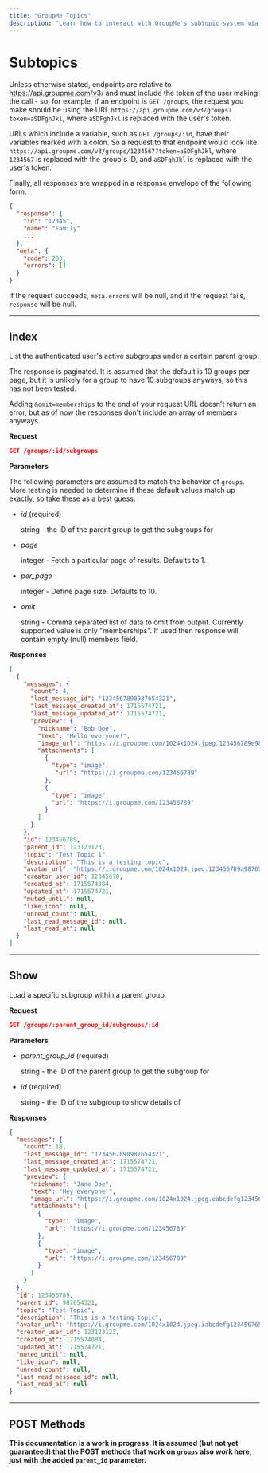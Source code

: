 ```yaml
---
title: "GroupMe Topics"
description: "Learn how to interact with GroupMe's subtopic system via the API."
---
```


# Subtopics

Unless otherwise stated, endpoints are relative to https://api.groupme.com/v3/ and must include the token of the user making the call - so, for example, if an endpoint is `GET /groups`, the request you make should be using the URL `https://api.groupme.com/v3/groups?token=aSDFghJkl`, where `aSDFghJkl` is replaced with the user's token.

URLs which include a variable, such as `GET /groups/:id`, have their variables marked with a colon. So a request to that endpoint would look like `https://api.groupme.com/v3/groups/1234567?token=aSDFghJkl`, where `1234567` is replaced with the group's ID, and `aSDFghJkl` is replaced with the user's token.

Finally, all responses are wrapped in a response envelope of the following form:

```json
{
  "response": {
    "id": "12345",
    "name": "Family"
    ...
  },
  "meta": {
    "code": 200,
    "errors": []
  }
}
```

If the request succeeds, `meta.errors` will be null, and if the request fails, `response` will be null.

***

## Index

List the authenticated user's active subgroups under a certain parent group.

The response is paginated. It is assumed that the default is 10 groups per page, but it is unlikely for a group to have 10 subgroups anyways, so this has not been tested. 

Adding `&omit=memberships` to the end of your request URL doesn't return an error, but as of now the responses don't include an array of members anyways. 

**Request**
```json
GET /groups/:id/subgroups
```

**Parameters**

  The following parameters are assumed to match the behavior of `groups`. More testing is needed to determine if these default values match up exactly, so take these as a best guess.

* *id* (required)

  string - the ID of the parent group to get the subgroups for

* *page*

  integer - Fetch a particular page of results. Defaults to 1.

* *per_page*

  integer - Define page size. Defaults to 10. 

* *omit*

  string - Comma separated list of data to omit from output. Currently supported value is only "memberships". If used then response will contain empty (null) members field.

**Responses**
```json
[
  {
    "messages": {
      "count": 4,
      "last_message_id": "1234567890987654321",
      "last_message_created_at": 1715574721,
      "last_message_updated_at": 1715574721,
      "preview": {
        "nickname": "Bob Doe",
        "text": "Hello everyone!",
        "image_url": "https://i.groupme.com/1024x1024.jpeg.123456789e9876543211234567e",
        "attachments": [
          {
            "type": "image",
             "url": "https://i.groupme.com/123456789"
          },
          {
            "type": "image",
            "url": "https://i.groupme.com/123456789"
          }
        ]
      }
    },
    "id": 123456789,
    "parent_id": 123123123,
    "topic": "Test Topic 1",
    "description": "This is a testing topic",
    "avatar_url": "https://i.groupme.com/1024x1024.jpeg.123456789a9876543211234567a",
    "creator_user_id": 12345678,
    "created_at": 1715574084,
    "updated_at": 1715574721,
    "muted_until": null,
    "like_icon": null,
    "unread_count": null,
    "last_read_message_id": null,
    "last_read_at": null
  }
]
```

***

## Show

Load a specific subgroup within a parent group.

**Request**

```json
GET /groups/:parent_group_id/subgroups/:id
```

**Parameters**

* *parent_group_id* (required)

  string - the ID of the parent group to get the subgroup for

* *id* (required)

  string - the ID of the subgroup to show details of

**Responses**
```json
{
  "messages": {
    "count": 18,
    "last_message_id": "1234567890987654321",
    "last_message_created_at": 1715574721,
    "last_message_updated_at": 1715574721,
    "preview": {
      "nickname": "Jane Doe",
      "text": "Hey everyone!",
      "image_url": "https://i.groupme.com/1024x1024.jpeg.eabcdefg1234567654321eabcdefg",
      "attachments": [
        {
          "type": "image",
          "url": "https://i.groupme.com/123456789"
        },
        {
          "type": "image",
          "url": "https://i.groupme.com/123456789"
        }
      ]
    }
  },
  "id": 123456789,
  "parent_id": 987654321,
  "topic": "Test Topic",
  "description": "This is a testing topic",
  "avatar_url": "https://i.groupme.com/1024x1024.jpeg.iabcdefg1234567654321iabcdefg",
  "creator_user_id": 123123123,
  "created_at": 1715574084,
  "updated_at": 1715574721,
  "muted_until": null,
  "like_icon": null,
  "unread_count": null,
  "last_read_message_id": null,
  "last_read_at": null
}
```

***

## POST Methods

**This documentation is a work in progress. It is assumed (but not yet guaranteed) that the POST methods that work on `groups` also work here, just with the added `parent_id` parameter.**
